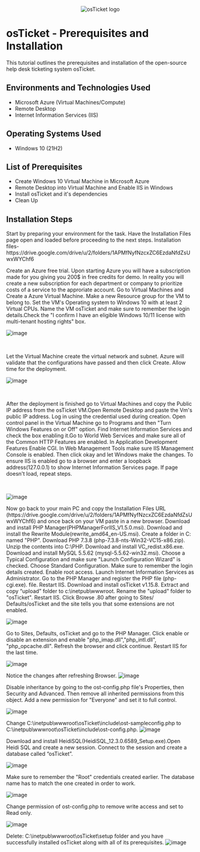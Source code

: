 <p align="center">
<img src="https://i.imgur.com/Clzj7Xs.png" alt="osTicket logo"/>
</p>

<h1>osTicket - Prerequisites and Installation</h1>
This tutorial outlines the prerequisites and installation of the open-source help desk ticketing system osTicket.<br />

<h2>Environments and Technologies Used</h2>

- Microsoft Azure (Virtual Machines/Compute)
- Remote Desktop
- Internet Information Services (IIS)

<h2>Operating Systems Used </h2>

- Windows 10</b> (21H2)

<h2>List of Prerequisites</h2>

- Create Windows 10 Virtual Machine in Microsoft Azure
- Remote Desktop into Virtual Machine and Enable IIS in Windows
- Install osTicket and it's dependencies
- Clean Up


<h2>Installation Steps</h2>
<p> Start by preparing your environment for the task. Have the Installation Files page open and loaded before proceeding to the next steps.
Installation files-
https://drive.google.com/drive/u/2/folders/1APMfNyfNzcxZC6EzdaNfdZsUwxWYChf6
</p>

<p>
Create an Azure free trial. Upon starting Azure you will have a subscription made for you giving you 200$ in free credits for demo. In reality you will create a new subscription for each department or company to prioritize costs of a service to the approriate account. Go to Virtual Machines and Create a 
Azure Virtual Machine. Make a new Resource group for the VM to belong to. Set the VM's Operating system to Windows 10 with at least 2 Virtual CPUs. Name the VM osTicket and make sure to remember the login details.Check the "I confirm I have an eligible Windows 10/11 license with multi-tenant hosting rights" box.
</p>

<p>

![image](https://github.com/Marcus-Pearce/osticket-prereqs/assets/140969692/4df16852-94c0-4ed1-95b6-5a304eba7bc4)
</p>

<br />

<p>Let the Virtual Machine create the virtual network and subnet. Azure will validate that the configurations have passed and then click Create.
Allow time for the deployment.

</p>
<p>
  
![image](https://github.com/Marcus-Pearce/osticket-prereqs/assets/140969692/d6769fe1-b85c-4011-9a80-fbfef7c8c811)

</p>
<br />
<p>

After the deployment is finished go to Virtual Machines and copy the Public IP address from the osTicket VM.Open Remote Desktop and paste the Vm's public IP address. Log in using the credential used during creation. Open control panel in the Virtual Machine go to Programs and then "Turn Windows Features on or Off" option. Find Internet Information Services and check the box enabling it.Go to World Web Services and make sure all of the Common HTTP Features are enabled. In Application Development Features Enable CGI. In Web Management Tools make sure IIS Management Console is enabled. Then click okay and let Windows make the changes. To ensure IIS is enabled go to a browser and enter a loopback address(127.0.0.1) to show Internet Information Services page. If page doesn't load, repeat steps.
</p>
<br />

![image](https://github.com/Marcus-Pearce/osticket-prereqs/assets/140969692/b7d08b20-520c-4a89-96c3-4dbb6d3395f2)
<p> Now go back to your main PC and copy the Installation Files URL (https://drive.google.com/drive/u/2/folders/1APMfNyfNzcxZC6EzdaNfdZsUwxWYChf6)  and once back on your VM paste in a new browser. Download and install PHP Manager(PHPManagerForIIS_V1.5.0.msi). Download and install the Rewrite Module(rewrite_amd64_en-US.msi). Create a folder in C: named "PHP". Download  PHP 7.3.8 (php-7.3.8-nts-Win32-VC15-x86.zip). Unzip the contents into C:\PHP. Download and install  VC_redist.x86.exe. Download and install  MySQL 5.5.62 (mysql-5.5.62-win32.msi). Choose a Typical Configuration and make sure "Launch Configuration Wizard" is checked. Choose Standard Configuration. Make sure to remember the login details created. Enable root access. Launch Internet Information Services as Administrator. Go to the PHP Manager and register the PHP file (php-cgi.exe). file. Restart IIS. Download and install osTicket v1.15.8. Extract and copy “upload” folder to c:\inetpub\wwwroot. Rename the "upload" folder to "osTicket". Restart IIS. Click Browse .80 after going to Sites/ Defaults/osTicket and the site tells you that some extensions are not enabled. </p>

![image](https://github.com/Marcus-Pearce/osticket-prereqs/assets/140969692/5948f2ca-324c-4db2-a4d5-11090fa8d444)

<p>
Go to Sites, Defaults, osTicket and go to the PHP Manager. Click enable or disable an extension and enable "php_imap.dll","php_intl.dll", "php_opcache.dll". Refresh the browser and click continue. Restart IIS for the last time.</p>

![image](https://github.com/Marcus-Pearce/osticket-prereqs/assets/140969692/b623feea-f7c0-4b3c-94dc-ab743dc4d0bf)

Notice the changes after refreshing Browser.
![image](https://github.com/Marcus-Pearce/osticket-prereqs/assets/140969692/da992219-2295-49c0-93e8-1a84bbb05cf2)





<p>
Disable inheritance by going to the ost-config.php file's Properties, then Security and Advanced. Then remove all inherited permissions from this object. Add a new permission for "Everyone" and set it to full control.

![image](https://github.com/Marcus-Pearce/osticket-prereqs/assets/140969692/adbbe908-d3bc-4842-953c-72e55253d6f9)

</p>

Change C:\inetpub\wwwroot\osTicket\include\ost-sampleconfig.php to C:\inetpub\wwwroot\osTicket\include\ost-config.php.
![image](https://github.com/Marcus-Pearce/osticket-prereqs/assets/140969692/2c120038-3da5-4ed1-863e-cc1d8e6fea39)

<p>
Download and install HeidiSQL(HeidiSQL_12.3.0.6589_Setup.exe).Open Heidi SQL and create a new session. Connect to the session and create a database called “osTicket”.

![image](https://github.com/Marcus-Pearce/osticket-prereqs/assets/140969692/7776aa04-1c24-4bc1-a7da-fec05a3c1b75)

</p>
<p>
Make sure to remember the "Root" credentials created earlier. The database name has to match the one created in order to work.

![image](https://github.com/Marcus-Pearce/osticket-prereqs/assets/140969692/a3b6e966-d900-4a5d-a658-6d0689d6182f)

</p>
<p>
 Change permission of ost-config.php to remove write access and set to Read only.

![image](https://github.com/Marcus-Pearce/osticket-prereqs/assets/140969692/aa12f3e6-a143-4f94-8145-7c5880c77e2b)

</p>

Delete: C:\inetpub\wwwroot\osTicket\setup folder and you have successfully installed osTicket along with all of its prerequisites.
![image](https://github.com/Mrpearce92/osticket-prereqs/assets/140969692/bedbf321-ee38-45de-91e1-b4bea0408eaa)

